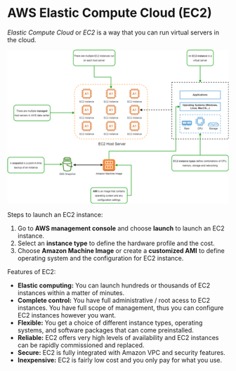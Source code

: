 # AWS Elastic Compute Cloud (EC2)

*Elastic Compute Cloud* or *EC2* is a way that you can run virtual servers in the cloud.

![EC2 Overview](images/ec2/ec2-overview.png)

Steps to launch an EC2 instance:

1. Go to **AWS management console** and choose **launch** to launch an EC2 instance.
2. Select an **instance type** to define the hardware profile and the cost.
3. Choose **Amazon Machine Image** or create a **customized AMI** to define operating system and the configuration for EC2 instance.

Features of EC2:

- **Elastic computing:** You can launch hundreds or thousands of EC2 instances within a matter of minutes.
- **Complete control:** You have full administrative / root acess to EC2 instances. You have full scope of management, thus you can configure EC2 instances however you want.
- **Flexible:** You get a choice of different instance types, operating systems, and software packages that can come preinstalled.
- **Reliable:** EC2 offers very high levels of availability and EC2 instances can be rapidly commissioned and replaced.
- **Secure:** EC2 is fully integrated with Amazon VPC and security features.
- **Inexpensive:** EC2 is fairly low cost and you only pay for what you use.